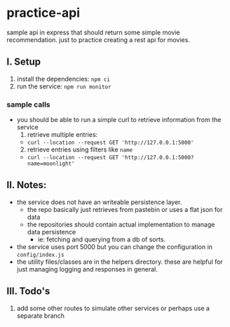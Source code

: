 # practice-api
sample api in express that should return some simple movie recommendation. just to practice creating a rest api for movies.

## I. Setup
1. install the dependencies: `npm ci`
2. run the service: `npm run monitor`
### sample calls
- you should be able to run a simple curl to retrieve information from the service
  1. retrieve multiple entries:
    - `curl --location --request GET 'http://127.0.0.1:5000'`
  2. retrieve entries using filters like `name`
    - `curl --location --request GET 'http://127.0.0.1:5000?name=moonlight'`

## II. Notes: 
- the service does not have an writeable persistence layer. 
  - the repo basically just retrieves from pastebin or uses a flat json for data
  - the repositories should contain actual implementation to manage data persistence
    - ie: fetching and querying from a db of sorts.
- the service uses port 5000 but you can change the configuration in `config/index.js`
- the utility files/classes are in the helpers directory. these are helpful for just managing logging and responses in general.



## III. Todo's
1. add some other routes to simulate other services or perhaps use a separate branch

